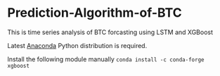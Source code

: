 # Prediction-Algorithm-of-BTC
This is time series analysis of BTC forcasting using LSTM and XGBoost 

Latest [Anaconda](https://www.anaconda.com/) Python distribution is required.

Install the following module manually `conda install -c conda-forge xgboost`

